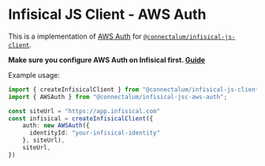 # Infisical JS Client - AWS Auth

This is a implementation of [AWS Auth](https://infisical.com/docs/documentation/platform/identities/aws-auth) for [`@connectalum/infisical-js-client`](https://github.com/ConnectAlum/infisical-js-client).

**Make sure you configure AWS Auth on Infisical first. [Guide](https://infisical.com/docs/documentation/platform/identities/aws-auth#guide)**

Example usage:
```ts
import { createInfisicalClient } from "@connectalum/infisical-js-client";
import { AWSAuth } from "@connectalum/infisical-jsc-aws-auth";

const siteUrl = "https://app.infisical.com"
const infisical = createInfisicalClient({
    auth: new AWSAuth({
      identityId: "your-infisical-identity"
    }, siteUrl),
    siteUrl,
})
```
